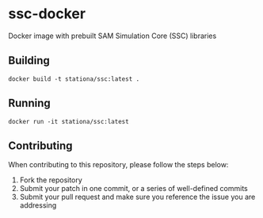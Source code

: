 # ssc-docker

Docker image with prebuilt SAM Simulation Core (SSC) libraries

## Building

```
docker build -t stationa/ssc:latest .
```

## Running

```
docker run -it stationa/ssc:latest
```

## Contributing

When contributing to this repository, please follow the steps below:

1. Fork the repository
1. Submit your patch in one commit, or a series of well-defined commits
1. Submit your pull request and make sure you reference the issue you are addressing
